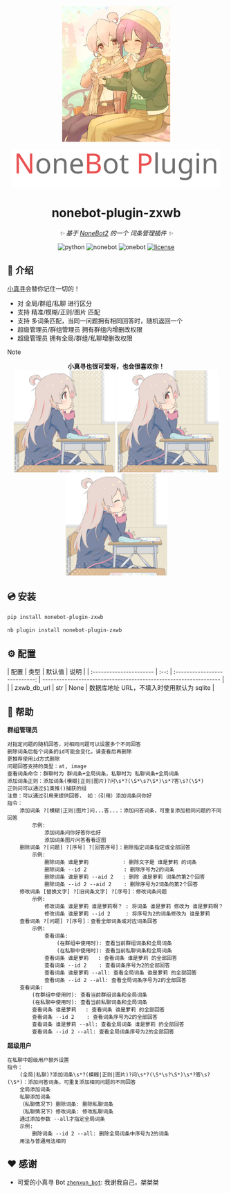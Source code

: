<div align=center>

<img width="250" height="312" src="https://github.com/HibiKier/nonebot-plugin-zxwb/blob/main/docs_image/tt.jpg"/>

</div>

<div align="center">

<p>
  <img src="https://raw.githubusercontent.com/lgc-NB2Dev/readme/main/template/plugin.svg" alt="NoneBotPluginText">
</p>

# nonebot-plugin-zxwb

_✨ 基于 [NoneBot2](https://github.com/nonebot/nonebot2) 的一个 词条管理插件 ✨_

![python](https://img.shields.io/badge/python-v3.10%2B-blue)
![nonebot](https://img.shields.io/badge/nonebot-v2.1.3-yellow)
![onebot](https://img.shields.io/badge/onebot-v11-black)
[![license](https://img.shields.io/badge/license-AGPL3.0-FE7D37)](https://github.com/HibiKier/zhenxun_bot/blob/main/LICENSE)

</div>

## 📖 介绍

[小真寻](https://github.com/HibiKier/zhenxun_bot)会替你记住一切的！

- 对 全局/群组/私聊 进行区分
- 支持 精准/模糊/正则/图片 匹配
- 支持 多词条匹配，当同一问题拥有相同回答时，随机返回一个
- 超级管理员/群组管理员 拥有群组内增删改权限
- 超级管理员 拥有全局/群组/私聊增删改权限

> [!NOTE]
>
> <div align="center"><b>小真寻也很可爱呀，也会很喜欢你！</b></div>
>
> <div align="center">
> <img width="235" height="235" src="https://github.com/HibiKier/nonebot-plugin-zxwb/blob/main/docs_image/tt3.png"/>
> <img width="235" height="235" src="https://github.com/HibiKier/nonebot-plugin-zxwb/blob/main/docs_image/tt1.png"/>
> <img width="235" height="235" src="https://github.com/HibiKier/nonebot-plugin-zxwb/blob/main/docs_image/tt2.png"/>
> </div>

## 💿 安装

```python
pip install nonebot-plugin-zxwb
```

```python
nb plugin install nonebot-plugin-zxwb
```

## ⚙️ 配置

| 配置                    | 类型 |            默认值             | 说明                                                             |
| :---------------------- | :--: | :---------------------------: | ---------------------------------------------------------------- |                                             |
| zxwb_db_url             | str  | None | 数据库地址 URL，不填入时使用默认为 sqlite   |

## 🎉 帮助

**群组管理员**

```
对指定问题的随机回答，对相同问题可以设置多个不同回答
删除词条后每个词条的id可能会变化，请查看后再删除
更推荐使用id方式删除
问题回答支持的类型：at, image
查看词条命令：群聊时为 群词条+全局词条，私聊时为 私聊词条+全局词条
添加词条正则：添加词条(模糊|正则|图片)?问\s*?(\S*\s?\S*)\s*?答\s?(\S*)
正则问可以通过$1类推()捕获的组
注意：可以通过引用来提供回答， 如：（引用）添加词条问你好
指令：
    添加词条 ?[模糊|正则|图片]问...答...：添加问答词条，可重复添加相同问题的不同回答
        示例:
            添加词条问你好答你也好
            添加词条图片问答看看涩图
    删除词条 ?[问题] ?[序号] ?[回答序号]：删除指定词条指定或全部回答
        示例:
            删除词条 谁是萝莉           : 删除文字是 谁是萝莉 的词条
            删除词条 --id 2            : 删除序号为2的词条
            删除词条 谁是萝莉 --aid 2   : 删除 谁是萝莉 词条的第2个回答
            删除词条 --id 2 --aid 2    : 删除序号为2词条的第2个回答
    修改词条 [替换文字] ?[旧词条文字] ?[序号]：修改词条问题
        示例:
            修改词条 谁是萝莉 谁是萝莉啊？ : 将词条 谁是萝莉 修改为 谁是萝莉啊？
            修改词条 谁是萝莉 --id 2     : 将序号为2的词条修改为 谁是萝莉
    查看词条 ?[问题] ?[序号]：查看全部词条或对应词条回答
        示例:
            查看词条:
                (在群组中使用时): 查看当前群组词条和全局词条
                (在私聊中使用时): 查看当前私聊词条和全局词条
            查看词条 谁是萝莉   : 查看词条 谁是萝莉 的全部回答
            查看词条 --id 2    : 查看词条序号为2的全部回答
            查看词条 谁是萝莉 --all: 查看全局词条 谁是萝莉 的全部回答
            查看词条 --id 2 --all: 查看全局词条序号为2的全部回答
    查看词条:
        (在群组中使用时): 查看当前群组词条和全局词条
        (在私聊中使用时): 查看当前私聊词条和全局词条
        查看词条 谁是萝莉   : 查看词条 谁是萝莉 的全部回答
        查看词条 --id 2    : 查看词条序号为2的全部回答
        查看词条 谁是萝莉 --all: 查看全局词条 谁是萝莉 的全部回答
        查看词条 --id 2 --all: 查看全局词条序号为2的全部回答
```

**超级用户**

```
在私聊中超级用户额外设置
指令：
    (全局|私聊)?添加词条\s*?(模糊|正则|图片)?问\s*?(\S*\s?\S*)\s*?答\s?(\S*)：添加问答词条，可重复添加相同问题的不同回答
    全局添加词条
    私聊添加词条
    （私聊情况下）删除词条: 删除私聊词条
    （私聊情况下）修改词条: 修改私聊词条
    通过添加参数 --all才指定全局词条
    示例:
        删除词条 --id 2 --all: 删除全局词条中序号为2的词条
    用法与普通用法相同
```


## ❤ 感谢

- 可爱的小真寻 Bot [`zhenxun_bot`](https://github.com/HibiKier/zhenxun_bot): 我谢我自己，桀桀桀
